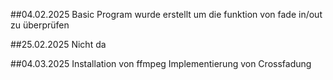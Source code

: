 ##04.02.2025
Basic Program wurde erstellt um die funktion von fade in/out zu überprüfen

##25.02.2025
Nicht da

##04.03.2025
Installation von ffmpeg
Implementierung von Crossfadung

